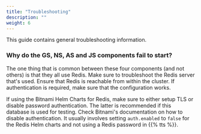 ```yaml
---
title: "Troubleshooting"
description: ""
weight: 6
---
```


This guide contains general troubleshooting information.

### Why do the GS, NS, AS and JS components fail to start?

The one thing that is common between these four components (and not others) is that they all use Redis. Make sure to troubleshoot the Redis server that's used. Ensure that Redis is reachable from within the cluster. If authentication is required, make sure that the configuration works.

If using the Bitnami Helm Charts for Redis, make sure to either setup TLS or disable password authentication. The latter is recommended if this database is used for testing. Check Bitnami's documentation on how to disable authentication. It usually involves setting `auth.enabled` to `false` for the Redis Helm charts and not using a Redis password in {{% tts %}}.


